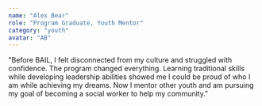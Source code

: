 ```yaml
---
name: "Alex Bear"
role: "Program Graduate, Youth Mentor"
category: "youth"
avatar: "AB"
---
```


"Before BAIL, I felt disconnected from my culture and struggled with confidence. The program changed everything. Learning traditional skills while developing leadership abilities showed me I could be proud of who I am while achieving my dreams. Now I mentor other youth and am pursuing my goal of becoming a social worker to help my community."